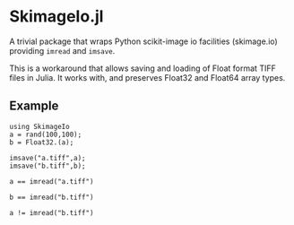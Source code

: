 # SkimageIo.jl

A trivial package that wraps Python scikit-image io facilities
(skimage.io) providing `imread` and `imsave`.

This is a workaround that allows saving and loading of Float format
TIFF files in Julia. It works with, and preserves Float32 and Float64
array types.

## Example

```
using SkimageIo
a = rand(100,100);
b = Float32.(a);

imsave("a.tiff",a);
imsave("b.tiff",b);

a == imread("a.tiff")

b == imread("b.tiff")

a != imread("b.tiff")
```
